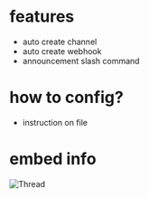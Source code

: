 # features
- auto create channel
- auto create webhook
- announcement slash command

# how to config?
- instruction on file

# embed info
![Thread](https://media.discordapp.net/attachments/1298983373221658645/1301524682452897822/V9HsrMg.png?ex=6724cad1&is=67237951&hm=06907b93c06c0991ec507cd65ab7d1684eaf53419c56123ef7239359852ad591&=&format=webp&quality=lossless&width=604&height=235)
